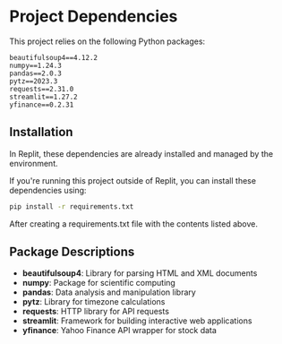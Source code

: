 # Project Dependencies

This project relies on the following Python packages:

```
beautifulsoup4==4.12.2
numpy==1.24.3
pandas==2.0.3
pytz==2023.3
requests==2.31.0
streamlit==1.27.2
yfinance==0.2.31
```

## Installation

In Replit, these dependencies are already installed and managed by the environment.

If you're running this project outside of Replit, you can install these dependencies using:

```bash
pip install -r requirements.txt
```

After creating a requirements.txt file with the contents listed above.

## Package Descriptions

- **beautifulsoup4**: Library for parsing HTML and XML documents
- **numpy**: Package for scientific computing
- **pandas**: Data analysis and manipulation library
- **pytz**: Library for timezone calculations
- **requests**: HTTP library for API requests
- **streamlit**: Framework for building interactive web applications
- **yfinance**: Yahoo Finance API wrapper for stock data